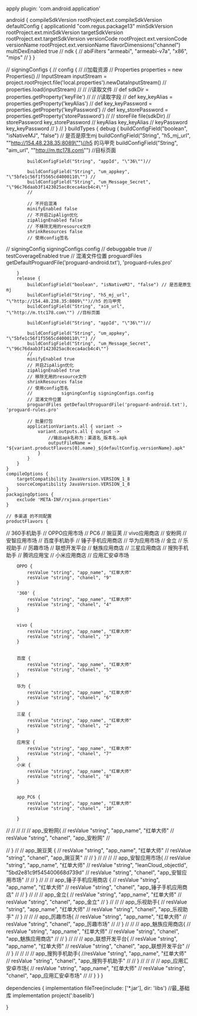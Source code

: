 apply plugin: 'com.android.application'

android {
    compileSdkVersion rootProject.ext.compileSdkVersion
    defaultConfig {
        applicationId "com.regus.package13"
        minSdkVersion rootProject.ext.minSdkVersion
        targetSdkVersion rootProject.ext.targetSdkVersion
        versionCode rootProject.ext.versionCode
        versionName rootProject.ext.versionName
        flavorDimensions("channel")
        multiDexEnabled true
//        ndk {
//            abiFilters "armeabi", "armeabi-v7a", "x86", "mips"
//        }
    }


//    signingConfigs {
//        config {
//            //加载资源
//            Properties properties = new Properties()
//            InputStream inputStream = project.rootProject.file('local.properties').newDataInputStream()
//            properties.load(inputStream)
//
//            //读取文件
//            def sdkDir = properties.getProperty('keyFile')
//
//            //读取字段
//            def key_keyAlias = properties.getProperty('keyAlias')
//            def key_keyPassword = properties.getProperty('keyPassword')
//            def key_storePassword = properties.getProperty('storePassword')
//
//            storeFile file(sdkDir)
//            storePassword key_storePassword
//            keyAlias key_keyAlias
//            keyPassword key_keyPassword
//        }
//    }
    buildTypes {
        debug {
            buildConfigField("boolean", "isNativeMJ", "false") // 是否是原生mj
            buildConfigField("String", "h5_mj_url", "\"http://154.48.238.35:8089\"")//h5 的马甲壳
            buildConfigField("String", "aim_url", "\"http://m.ttc178.com\"") //目标页面

            buildConfigField("String", "appId", "\"36\"")//

            buildConfigField("String", "um_appkey", "\"5bfe1c56f1f5565cd4000110\"") //
            buildConfigField("String", "um_Message_Secret", "\"96c76daab3f1423025ac8ceca4acb4c4\"")
            //

            // 不开启混淆
            minifyEnabled false
            // 不开启ZipAlign优化
            zipAlignEnabled false
            // 不移除无用的resource文件
            shrinkResources false
            // 使用config签名
//            signingConfig signingConfigs.config
//            debuggable true
//            testCoverageEnabled true
            // 混淆文件位置
            proguardFiles getDefaultProguardFile('proguard-android.txt'), 'proguard-rules.pro'

        }
        release {
            buildConfigField("boolean", "isNativeMJ", "false") // 是否是原生mj
            buildConfigField("String", "h5_mj_url", "\"http://154.48.238.35:8089\"")//h5 的马甲壳
            buildConfigField("String", "aim_url", "\"http://m.ttc178.com\"") //目标页面

            buildConfigField("String", "appId", "\"36\"")//

            buildConfigField("String", "um_appkey", "\"5bfe1c56f1f5565cd4000110\"") //
            buildConfigField("String", "um_Message_Secret", "\"96c76daab3f1423025ac8ceca4acb4c4\"")
            //
            minifyEnabled true
            // 开启ZipAlign优化
            zipAlignEnabled true
            // 移除无用的resource文件
            shrinkResources false
            // 使用config签名
            //           signingConfig signingConfigs.config
            // 混淆文件位置
            proguardFiles getDefaultProguardFile('proguard-android.txt'), 'proguard-rules.pro'

            // 批量打包
            applicationVariants.all { variant ->
                variant.outputs.all { output ->
                    //输出apk名称为：渠道名_版本名.apk
                    outputFileName = "${variant.productFlavors[0].name}_${defaultConfig.versionName}.apk"
                }
            }
        }
    }
    compileOptions {
        targetCompatibility JavaVersion.VERSION_1_8
        sourceCompatibility JavaVersion.VERSION_1_8
    }
    packagingOptions {
        exclude 'META-INF/rxjava.properties'
    }

    // 多渠道 的不同配置
    productFlavors {

//        360手机助手
//        OPPO应用市场
//        PC6
//        豌豆荚
//        vivo应用商店
//        安粉网
//        安智应用市场
//        百度手机助手
//        锤子手机应用商店
//        华为应用市场
//        金立
//        乐视助手
//        厉趣市场
//        联想开发平台
//        魅族应用商店
//        三星应用商店
//        搜狗手机助手
//        腾讯应用宝
//        小米应用商店
//        应用汇安卓市场



        OPPO {
            resValue "string", "app_name", "红单大师"
            resValue "string", "chanel", "9"
        }

        '360' {
            resValue "string", "app_name", "红单大师"
            resValue "string", "chanel", "4"
        }


        vivo {
            resValue "string", "app_name", "红单大师"
            resValue "string", "chanel", "3"
        }


        百度 {
            resValue "string", "app_name", "红单大师"
            resValue "string", "chanel", "5"
        }

        华为 {
            resValue "string", "app_name", "红单大师"
            resValue "string", "chanel", "6"
        }

        三星 {
            resValue "string", "app_name", "红单大师"
            resValue "string", "chanel", "2"
        }

        应用宝 {
            resValue "string", "app_name", "红单大师"
            resValue "string", "chanel", "7"
        }
        小米 {
            resValue "string", "app_name", "红单大师"
            resValue "string", "chanel", "8"
        }


        app_PC6 {
            resValue "string", "app_name", "红单大师"
            resValue "string", "chanel", "10"

        }













//
//
//
//
//        app_安粉网{
//        resValue "string", "app_name", "红单大师"
//            resValue "string", "chanel", "app_安粉网"
//

//        }
//
//        app_豌豆荚 {
//        resValue "string", "app_name", "红单大师"
//            resValue "string", "chanel", "app_豌豆荚"
//
//        }
//
//
//
//        app_安智应用市场{
//        resValue "string", "app_name", "红单大师"
//        resValue "string", "leanCloud_objectId", "5bd2e81c9f545400668d739d"
//            resValue "string", "chanel", "app_安智应用市场"
//
//        }
//
//
//        app_锤子手机应用商店 {
//        resValue "string", "app_name", "红单大师"
//            resValue "string", "chanel", "app_锤子手机应用商店"
//
//        }
//
//
//        app_金立{
//        resValue "string", "app_name", "红单大师"
//            resValue "string", "chanel", "app_金立"
//        }
//
//
//        app_乐视助手{
//        resValue "string", "app_name", "红单大师"
//            resValue "string", "chanel", "app_乐视助手"
//        }
//
//
//        app_厉趣市场{
//        resValue "string", "app_name", "红单大师"
//            resValue "string", "chanel", "app_厉趣市场"
//
//        }
//
//
//        app_魅族应用商店{
//        resValue "string", "app_name", "红单大师"
//            resValue "string", "chanel", "app_魅族应用商店"
//
//        }
//
//
//        app_联想开发平台{
//        resValue "string", "app_name", "红单大师"
//            resValue "string", "chanel", "app_联想开发平台"
//
//        }
//
//
//
//        app_搜狗手机助手{
        //resValue "string", "app_name", "红单大师"
//            resValue "string", "chanel", "app_搜狗手机助手"
//
//        }
//
//
//
//        app_应用汇安卓市场{
//        resValue "string", "app_name", "红单大师"
//            resValue "string", "chanel", "app_应用汇安卓市场"
//
//        }
    }
}

dependencies {
    implementation fileTree(include: ['*.jar'], dir: 'libs')
    //最_基础库
    implementation project(':baselib')

}

